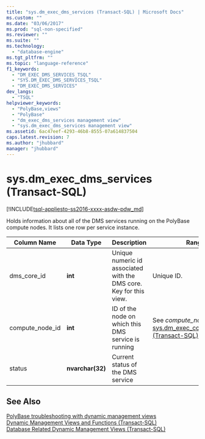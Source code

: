 ```yaml
---
title: "sys.dm_exec_dms_services (Transact-SQL) | Microsoft Docs"
ms.custom: ""
ms.date: "03/06/2017"
ms.prod: "sql-non-specified"
ms.reviewer: ""
ms.suite: ""
ms.technology: 
  - "database-engine"
ms.tgt_pltfrm: ""
ms.topic: "language-reference"
f1_keywords: 
  - "DM_EXEC_DMS_SERVICES_TSQL"
  - "SYS.DM_EXEC_DMS_SERVICES_TSQL"
  - "DM_EXEC_DMS_SERVICES"
dev_langs: 
  - "TSQL"
helpviewer_keywords: 
  - "PolyBase,views"
  - "PolyBase"
  - "dm_exec_dms_services management view"
  - "sys.dm_exec_dms_services management view"
ms.assetid: 6ac47eef-4293-46b8-8555-07a614837504
caps.latest.revision: 7
ms.author: "jhubbard"
manager: "jhubbard"
---
```

# sys.dm_exec_dms_services (Transact-SQL)
[!INCLUDE[tsql-appliesto-ss2016-xxxx-asdw-pdw_md](../../relational-databases/polybase/includes/tsql-appliesto-ss2016-xxxx-asdw-pdw-md.md)]

  Holds information about all of the DMS services running on the PolyBase compute nodes. It lists one row per service instance.  
  
|Column Name|Data Type|Description|Range|  
|-----------------|---------------|-----------------|-----------|  
|dms_core_id|**int**|Unique numeric id associated with the DMS core. Key for this view.|Unique ID.|  
|compute_node_id|**int**|ID of the node on which this DMS service is running|See *compute_node_id* in [sys.dm_exec_compute_nodes &#40;Transact-SQL&#41;](../../relational-databases/system-dynamic-management-views/sys.dm-exec-compute-nodes-transact-sql.md).|  
|status|**nvarchar(32)**|Current status of the DMS service||  
  
## See Also  
 [PolyBase troubleshooting with dynamic management views](../Topic/PolyBase%20troubleshooting%20with%20dynamic%20management%20views.md)   
 [Dynamic Management Views and Functions &#40;Transact-SQL&#41;](../Topic/Dynamic%20Management%20Views%20and%20Functions%20\(Transact-SQL\).md)   
 [Database Related Dynamic Management Views &#40;Transact-SQL&#41;](../../relational-databases/system-dynamic-management-views/database-related-dynamic-management-views-transact-sql.md)  
  
  